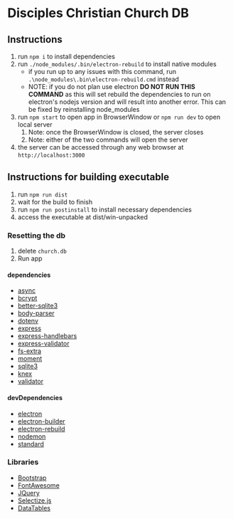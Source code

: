 # Disciples Christian Church DB

## Instructions
1. run `npm i` to install dependencies
2. run `./node_modules/.bin/electron-rebuild` to install native modules
   - if you run up to any issues with this command, run `.\node_modules\.bin\electron-rebuild.cmd` instead
   - NOTE: if you do not plan use electron **DO NOT RUN THIS COMMAND** as this will set rebuild the dependencies to run on electron's nodejs version and will result into another error. This can be fixed by reinstalling node_modules
3. run `npm start` to open app in BrowserWindow or `npm run dev` to open local server
   1. Note: once the BrowserWindow is closed, the server closes
   2. Note: either of the two commands will open the server
4. the server can be accessed through any web browser at `http://localhost:3000`

## Instructions for building executable
1. run `npm run dist`
2. wait for the build to finish
3. run `npm run postinstall` to install necessary dependencies
4. access the executable at dist/win-unpacked

### Resetting the db
1. delete `church.db`
2. Run app

#### dependencies
- [async](https://www.npmjs.com/package/async)
- [bcrypt](https://www.npmjs.com/package/bcrypt)
- [better-sqlite3](https://www.npmjs.com/package/better-sqlite3)
- [body-parser](https://www.npmjs.com/package/body-parser)
- [dotenv](https://www.npmjs.com/package/dotenv)
- [express](https://www.npmjs.com/package/express)
- [express-handlebars](https://www.npmjs.com/package/express-handlebars)
- [express-validator](https://www.npmjs.com/package/express-validator)
- [fs-extra](https://www.npmjs.com/package/fs-extra)
- [moment](https://www.npmjs.com/package/moment)
- [sqlite3](https://www.npmjs.com/package/sqlite3)
- [knex](https://www.npmjs.com/package/knex)
- [validator](https://www.npmjs.com/package/validator)


#### devDependencies
- [electron](https://www.npmjs.com/package/electron)
- [electron-builder](https://www.npmjs.com/package/electron-builder)
- [electron-rebuild](https://www.npmjs.com/package/electron-rebuild)
- [nodemon](https://www.npmjs.com/package/nodemon)
- [standard](https://www.npmjs.com/package/standard)


### Libraries
- [Bootstrap](https://getbootstrap.com)
- [FontAwesome](https://fontawesome.com)
- [JQuery](https://jquery.com)
- [Selectize.js](https://selectize.dev/)
- [DataTables](https://datatables.net)